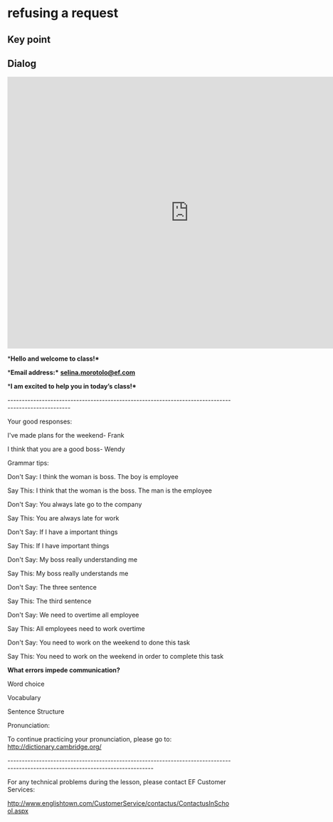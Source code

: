 # refusing a request

## Key point





## Dialog

<iframe name="easyXDM_default8815_provider" id="easyXDM_default8815_provider" src="https://cns.ef-cdn.com/Juno/EvcContent/26/04/Refusing_a_request/index.html?api_v=0.0.13&amp;accessKey=56e4ff5d-b452-4078-bfb0-cb36197c0a44&amp;attendanceToken=a087d623-0a37-4ab6-9821-5baefc5076f3&amp;xdm_e=https%3A%2F%2Fevc.ef.com.cn&amp;xdm_c=default8815&amp;xdm_p=1" frameborder="0" style="box-sizing: border-box; width: 813px; height: 609.75px;"></iframe>

***Hello and welcome to class!\***

***Email address:\*** [**selina.morotolo@ef.com**](mailto:selina.morotolo@ef.com)

***I am excited to help you in today’s class!\***

\----------------------------------------------------------------------------------------------------

 

Your good responses:



I've made plans for the weekend- Frank 

 

I think that you are a good boss- Wendy 

 

Grammar tips: 

 

Don't Say: I think the woman is boss. The boy is employee   

Say This: I think that the woman is the boss. The man is the employee 

 

Don't Say: You always late go to the company  

Say This: You are always late for work 



Don't Say: If I have a important things     

Say This: If I have important things 



Don't Say: My boss really understanding me 

Say This: My boss really understands me 



Don't Say: The three sentence       

Say This: The third sentence 



Don't Say: We need to overtime all employee 

Say This: All employees need to work overtime 



Don't Say: You need to work on the weekend to done this task  

Say This: You need to work on the weekend in order to complete this task 





**What errors impede communication?** 

Word choice 

Vocabulary

Sentence Structure 

 

 

 

Pronunciation:

 

 

To continue practicing your pronunciation, please go to: http://dictionary.cambridge.org/

 

 

 

 

\---------------------------------------------------------------------------------------------------------------------------------

For any technical problems during the lesson, please contact EF Customer Services: 

http://www.englishtown.com/CustomerService/contactus/ContactusInSchool.aspx